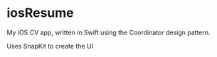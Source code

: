 # iosResume
My iOS CV app, written in Swift using the Coordinator design pattern.

Uses SnapKit to create the UI
